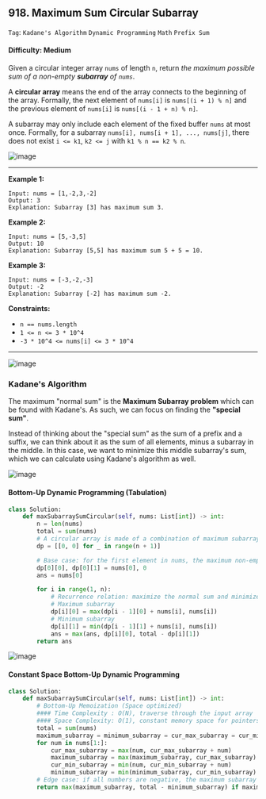 ## 918. Maximum Sum Circular Subarray

```Tag```: ```Kadane's Algorithm``` ```Dynamic Programming``` ```Math``` ```Prefix Sum```

#### Difficulty: Medium

Given a circular integer array ```nums``` of length ```n```, return _the maximum possible sum of a non-empty __subarray__ of ```nums```_.

A __circular array__ means the end of the array connects to the beginning of the array. Formally, the next element of ```nums[i]``` is ```nums[(i + 1) % n]``` and the previous element of ```nums[i]``` is ```nums[(i - 1 + n) % n]```.

A subarray may only include each element of the fixed buffer ```nums``` at most once. Formally, for a subarray ```nums[i], nums[i + 1], ..., nums[j]```, there does not exist ```i <= k1```, ```k2 <= j``` with ```k1 % n == k2 % n```.

![image](https://user-images.githubusercontent.com/35042430/220442598-b5cfc7ef-d21e-4184-aaf0-cedb431aa0ee.png)

---

__Example 1:__
```
Input: nums = [1,-2,3,-2]
Output: 3
Explanation: Subarray [3] has maximum sum 3.
```

__Example 2:__
```
Input: nums = [5,-3,5]
Output: 10
Explanation: Subarray [5,5] has maximum sum 5 + 5 = 10.
```

__Example 3:__
```
Input: nums = [-3,-2,-3]
Output: -2
Explanation: Subarray [-2] has maximum sum -2.
```

__Constraints:__

- ```n == nums.length```
- ```1 <= n <= 3 * 10^4```
- ```-3 * 10^4 <= nums[i] <= 3 * 10^4```

---

![image](https://assets.leetcode.com/users/brianchiang_tw/image_1589539736.png)

### Kadane's Algorithm

The maximum "normal sum" is the __Maximum Subarray problem__ which can be found with Kadane's. As such, we can focus on finding the __"special sum"__.

Instead of thinking about the "special sum" as the sum of a prefix and a suffix, we can think about it as the sum of all elements, minus a subarray in the middle. In this case, we want to minimize this middle subarray's sum, which we can calculate using Kadane's algorithm as well.

![image](https://leetcode.com/problems/maximum-sum-circular-subarray/solutions/2868539/Figures/918/918_Maximum_Sum_Circular_Subarray.png)

#### Bottom-Up Dynamic Programming (Tabulation)

```Python
class Solution:
    def maxSubarraySumCircular(self, nums: List[int]) -> int:
        n = len(nums)
        total = sum(nums)
        # A circular array is made of a combination of maximum subarray and minimum subarray
        dp = [[0, 0] for _ in range(n + 1)]

        # Base case: for the first element in nums, the maximum non-empty subarray is nums[0] and the minimum is 0
        dp[0][0], dp[0][1] = nums[0], 0
        ans = nums[0]

        for i in range(1, n):
            # Recurrence relation: maximize the normal sum and minimize the special sum
            # Maximum subarray
            dp[i][0] = max(dp[i - 1][0] + nums[i], nums[i])
            # Minimum subarray
            dp[i][1] = min(dp[i - 1][1] + nums[i], nums[i])
            ans = max(ans, dp[i][0], total - dp[i][1])
        return ans
```

![image](https://leetcode.com/problems/maximum-sum-circular-subarray/solutions/2868539/Figures/918/918_Maximum_Sum_Circular_Subarray.png)

#### Constant Space Bottom-Up Dynamic Programming

```Python
class Solution:
    def maxSubarraySumCircular(self, nums: List[int]) -> int:
        # Bottom-Up Memoization (Space optimized)
        #### Time Complexity : O(N), traverse through the input array
        #### Space Complexity: O(1), constant memory space for pointers
        total = sum(nums)
        maximum_subarray = minimum_subarray = cur_max_subarray = cur_min_subarray = nums[0]
        for num in nums[1:]:
            cur_max_subarray = max(num, cur_max_subarray + num)
            maximum_subarray = max(maximum_subarray, cur_max_subarray)
            cur_min_subarray = min(num, cur_min_subarray + num)
            minimum_subarray = min(minimum_subarray, cur_min_subarray)
        # Edge case: if all numbers are negative, the maximum subarray is the maximum of the array
        return max(maximum_subarray, total - minimum_subarray) if maximum_subarray > 0 else maximum_subarray
```
